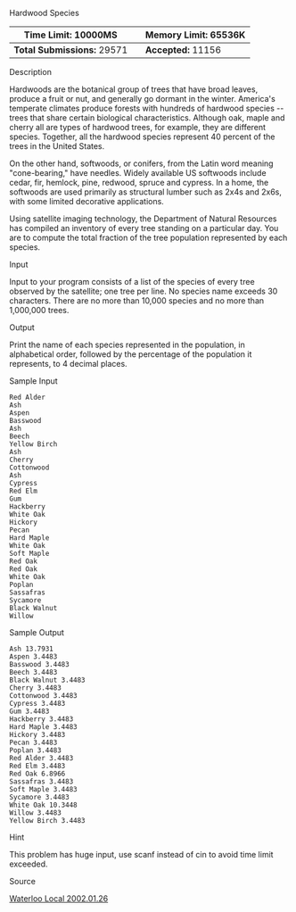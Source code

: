 Hardwood Species

| **Time Limit:** 10000MS      |      | **Memory Limit:** 65536K |
| ---------------------------- | ---- | ------------------------ |
| **Total Submissions:** 29571 |      | **Accepted:** 11156      |

Description

Hardwoods are the botanical group of trees that have broad leaves, produce a fruit or nut, and generally go dormant in the winter.
America's temperate climates produce forests with hundreds of hardwood species -- trees that share certain biological characteristics. Although oak, maple and cherry all are types of hardwood trees, for example, they are different species. Together, all the hardwood species represent 40 percent of the trees in the United States.

On the other hand, softwoods, or conifers, from the Latin word meaning "cone-bearing," have needles. Widely available US softwoods include cedar, fir, hemlock, pine, redwood, spruce and cypress. In a home, the softwoods are used primarily as structural lumber such as 2x4s and 2x6s, with some limited decorative applications.

Using satellite imaging technology, the Department of Natural Resources has compiled an inventory of every tree standing on a particular day. You are to compute the total fraction of the tree population represented by each species.

Input

Input to your program consists of a list of the species of every tree observed by the satellite; one tree per line. No species name exceeds 30 characters. There are no more than 10,000 species and no more than 1,000,000 trees.

Output

Print the name of each species represented in the population, in alphabetical order, followed by the percentage of the population it represents, to 4 decimal places.

Sample Input

```
Red Alder
Ash
Aspen
Basswood
Ash
Beech
Yellow Birch
Ash
Cherry
Cottonwood
Ash
Cypress
Red Elm
Gum
Hackberry
White Oak
Hickory
Pecan
Hard Maple
White Oak
Soft Maple
Red Oak
Red Oak
White Oak
Poplan
Sassafras
Sycamore
Black Walnut
Willow
```

Sample Output

```
Ash 13.7931
Aspen 3.4483
Basswood 3.4483
Beech 3.4483
Black Walnut 3.4483
Cherry 3.4483
Cottonwood 3.4483
Cypress 3.4483
Gum 3.4483
Hackberry 3.4483
Hard Maple 3.4483
Hickory 3.4483
Pecan 3.4483
Poplan 3.4483
Red Alder 3.4483
Red Elm 3.4483
Red Oak 6.8966
Sassafras 3.4483
Soft Maple 3.4483
Sycamore 3.4483
White Oak 10.3448
Willow 3.4483
Yellow Birch 3.4483
```

Hint

This problem has huge input, use scanf instead of cin to avoid time limit exceeded.

Source

[Waterloo Local 2002.01.26](http://poj.org/searchproblem?field=source&key=Waterloo+Local+2002.01.26)